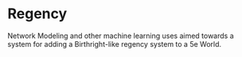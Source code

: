 # Regency
Network Modeling and other machine learning uses aimed towards a system for adding a Birthright-like regency system to a 5e World.
